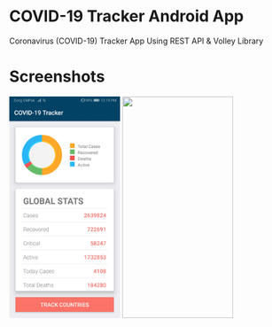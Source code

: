 # COVID-19 Tracker Android App 
Coronavirus (COVID-19) Tracker App Using REST API & Volley Library

# Screenshots 
<p float="left">
 <img src="https://github.com/girishjulka/corona-track/blob/master/image1.jpg" width="200" height="400" />
<img src="https://github.com/arsltech/COVID-19Tracker/blob/master/image2.jpg" width="200" height="400" />

</p>


